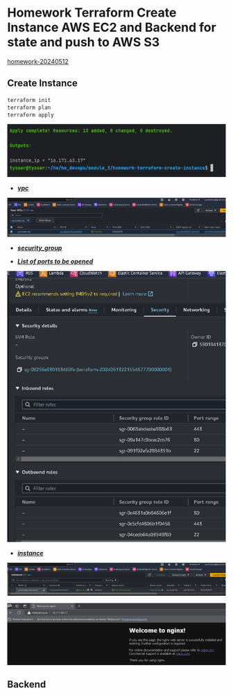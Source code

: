 # Homework Terraform Create Instance AWS EC2 and Backend for state and push to AWS S3 
[homework-20240512](https://gitlab.com/dan-it/groups/devops2/homework/-/blob/main/homework-20240512.md?ref_type=heads)

[repo]: https://github.com/yourhostel/hw_devops/blob/main/module_3/homework-terraform-create-instance/

## Create Instance

```bash
terraform init
terraform plan
terraform apply
```

![tr (1).jpg](screenshots%2Ftr%20%281%29.jpg)

- [***vpc***]({{repo}}/modules/vpc)

![tr (2).jpg](screenshots%2Ftr%20%282%29.jpg)

- [***security_group***]({{repo}}/modules/security_group/main.tf)

- [***List of ports to be opened***]({{repo}}/variables.tf)

![tr (3).jpg](screenshots%2Ftr%20%283%29.jpg)

- [***instance***]({{repo}}/modules/ec2/main.tf)

![tr (4).jpg](screenshots%2Ftr%20%284%29.jpg)

![tr (5).jpg](screenshots%2Ftr%20%285%29.jpg)

## Backend